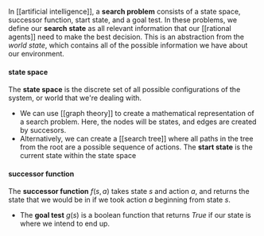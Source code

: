 In [[artificial intelligence]], a **search problem** consists of a state space, successor function, start state, and a goal test. In these problems, we define our **search state** as all relevant information that our [[rational agents]] need to make the best decision. This is an abstraction from the *world state*, which contains all of the possible information we have about our environment.

#### state space
The **state space** is the discrete set of all possible configurations of the system, or world that we're dealing with.
- We can use [[graph theory]] to create a mathematical representation of a search problem. Here, the nodes will be states, and edges are created by succesors.
- Alternatively, we can create a [[search tree]] where all paths in the tree from the root are a possible sequence of actions.
The **start state** is the current state within the state space
#### successor function
The **successor function** $f(s, a)$ takes state $s$ and action $a$, and returns the state that we would be in if we took action $a$ beginning from state $s$.
- The **goal test** $g(s)$ is a boolean function that returns $True$ if our state is where we intend to end up.